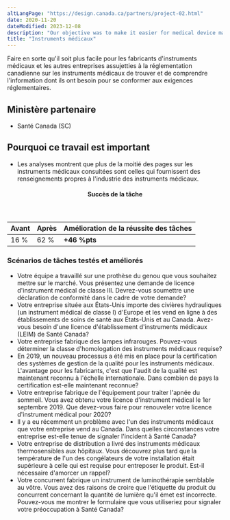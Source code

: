 ```yaml
---
altLangPage: "https://design.canada.ca/partners/project-02.html"
date: 2020-11-20
dateModified: 2023-12-08
description: "Our objective was to make it easier for medical device manufacturers and other firms subject to Canada's medical device regulations to find and understand the information they need."
title: "Instruments médicaux"
---
```

<p>Faire en sorte qu'il soit plus facile pour les fabricants d'instruments médicaux et les autres entreprises assujetties à la réglementation canadienne sur les instruments médicaux de trouver et de comprendre l'information dont ils ont besoin pour se conformer aux exigences réglementaires.</p>
<h2>Ministère partenaire</h2>
<ul>
  <li>Santé Canada (SC)</li>
</ul>
<h2>Pourquoi ce travail est important</h2>
<ul>
  <li>Les analyses montrent que plus de la moitié des pages sur les instruments médicaux consultées sont celles qui fournissent des renseignements propres à l'industrie des instruments médicaux.</li>
</ul>
<div class="row mrgn-tp-lg mrgn-bttm-lg">
  <div class="col-md-8">
    <div class="panel panel-success">
      <header class="panel-heading">
        <h4 class="panel-title text-center">Succès de la tâche</h4>
      </header>
      <table class="table">
        <thead>
          <tr style="">
            <th scope="col" class="col-md-3">Avant</th>
            <th scope="col" class="col-md-3">Après</th>
            <th scope="col" class="col-md-6">Amélioration de la réussite des tâches</th>
          </tr>
        </thead>
        <tbody>
          <tr>
            <td class="table-smnum">16&nbsp;%</td>
            <td class="table-smnum">62&nbsp;%</td>
            <td class="table-smnum"><span class="text-success"><strong>+46&nbsp;%pts</strong></span></td>
          </tr>
        </tbody>
      </table>
    </div>
  </div>
</div>
<h3>Scénarios de tâches testés et améliorés</h3>
<ul class="lst-spcd">
  <li>Votre équipe a travaillé sur une prothèse du genou que vous souhaitez mettre sur le marché. Vous présentez une demande de licence d'instrument médical de classe III. Devrez-vous soumettre une déclaration de conformité dans le cadre de votre demande?</li>
  <li>Votre entreprise située aux États-Unis importe des civières hydrauliques (un instrument médical de classe I) d'Europe et les vend en ligne à des établissements de soins de santé aux États-Unis et au Canada. Avez-vous besoin d'une licence d'établissement d'instruments médicaux (LEIM) de Santé Canada?</li>
  <li>Votre entreprise fabrique des lampes infrarouges. Pouvez-vous déterminer la classe d'homologation des instruments médicaux requise?</li>
  <li>En 2019, un nouveau processus a été mis en place pour la certification des systèmes de gestion de la qualité pour les instruments médicaux. L'avantage pour les fabricants, c'est que l'audit de la qualité est maintenant reconnu à l'échelle internationale. Dans combien de pays la certification est-elle maintenant reconnue?</li>
  <li>Votre entreprise fabrique de l'équipement pour traiter l'apnée du sommeil. Vous avez obtenu votre licence d'instrument médical le 1er septembre 2019. Que devez-vous faire pour renouveler votre licence d'instrument médical pour 2020?</li>
  <li>Il y a eu récemment un problème avec l'un des instruments médicaux que votre entreprise vend au Canada. Dans quelles circonstances votre entreprise est-elle tenue de signaler l'incident à Santé Canada?</li>
  <li>Votre entreprise de distribution a livré des instruments médicaux thermosensibles aux hôpitaux. Vous découvrez plus tard que la température de l'un des congélateurs de votre installation était supérieure à celle qui est requise pour entreposer le produit. Est-il nécessaire d'amorcer un rappel?</li>
  <li>Votre concurrent fabrique un instrument de luminothérapie semblable au vôtre. Vous avez des raisons de croire que l'étiquette du produit du concurrent concernant la quantité de lumière qu'il émet est incorrecte. Pouvez-vous me montrer le formulaire que vous utiliseriez pour signaler votre préoccupation à Santé Canada?</li>
</ul>